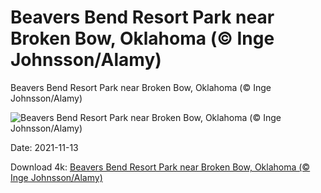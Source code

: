 # Beavers Bend Resort Park near Broken Bow, Oklahoma (© Inge Johnsson/Alamy)

Beavers Bend Resort Park near Broken Bow, Oklahoma (© Inge Johnsson/Alamy)

![Beavers Bend Resort Park near Broken Bow, Oklahoma (© Inge Johnsson/Alamy)](https://bing.com/th?id=OHR.BeaversBend_EN-US8963318493_UHD.jpg&w=1024&h=576)

Date: 2021-11-13

Download 4k: [Beavers Bend Resort Park near Broken Bow, Oklahoma (© Inge Johnsson/Alamy)](https://bing.com/th?id=OHR.BeaversBend_EN-US8963318493_UHD.jpg)

